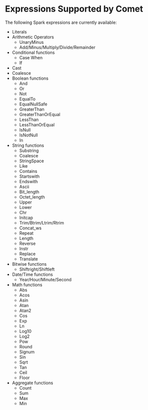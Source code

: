 <!--
Licensed to the Apache Software Foundation (ASF) under one
or more contributor license agreements.  See the NOTICE file
distributed with this work for additional information
regarding copyright ownership.  The ASF licenses this file
to you under the Apache License, Version 2.0 (the
"License"); you may not use this file except in compliance
with the License.  You may obtain a copy of the License at

  http://www.apache.org/licenses/LICENSE-2.0

Unless required by applicable law or agreed to in writing,
software distributed under the License is distributed on an
"AS IS" BASIS, WITHOUT WARRANTIES OR CONDITIONS OF ANY
KIND, either express or implied.  See the License for the
specific language governing permissions and limitations
under the License.
-->

# Expressions Supported by Comet

The following Spark expressions are currently available:

+ Literals
+ Arithmetic Operators
    + UnaryMinus
    + Add/Minus/Multiply/Divide/Remainder
+ Conditional functions
    + Case When
    + If
+ Cast
+ Coalesce
+ Boolean functions
    + And
    + Or
    + Not
    + EqualTo
    + EqualNullSafe
    + GreaterThan
    + GreaterThanOrEqual
    + LessThan
    + LessThanOrEqual
    + IsNull
    + IsNotNull
    + In
+ String functions
    + Substring
    + Coalesce
    + StringSpace
    + Like
    + Contains
    + Startswith
    + Endswith
    + Ascii
    + Bit_length
    + Octet_length
    + Upper
    + Lower
    + Chr
    + Initcap
    + Trim/Btrim/Ltrim/Rtrim
    + Concat_ws
    + Repeat
    + Length
    + Reverse
    + Instr
    + Replace
    + Translate
+ Bitwise functions
    + Shiftright/Shiftleft
+ Date/Time functions
    + Year/Hour/Minute/Second
+ Math functions
    + Abs
    + Acos
    + Asin
    + Atan
    + Atan2
    + Cos
    + Exp
    + Ln
    + Log10
    + Log2
    + Pow
    + Round
    + Signum
    + Sin
    + Sqrt
    + Tan
    + Ceil
    + Floor
+ Aggregate functions
    + Count
    + Sum
    + Max
    + Min
